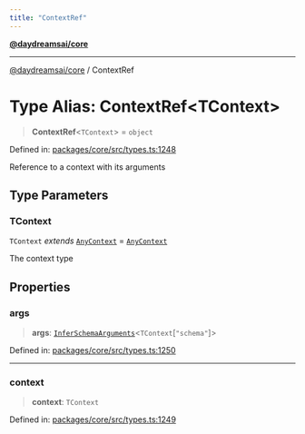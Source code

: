 ```yaml
---
title: "ContextRef"
---
```


[**@daydreamsai/core**](./api-reference.md)

***

[@daydreamsai/core](./api-reference.md) / ContextRef

# Type Alias: ContextRef\<TContext\>

> **ContextRef**\<`TContext`\> = `object`

Defined in: [packages/core/src/types.ts:1248](https://github.com/dojoengine/daydreams/blob/bbf75946e0d6d99fbdde4cebb2f8a4e8926724f1/packages/core/src/types.ts#L1248)

Reference to a context with its arguments

## Type Parameters

### TContext

`TContext` *extends* [`AnyContext`](./AnyContext.md) = [`AnyContext`](./AnyContext.md)

The context type

## Properties

### args

> **args**: [`InferSchemaArguments`](./InferSchemaArguments.md)\<`TContext`\[`"schema"`\]\>

Defined in: [packages/core/src/types.ts:1250](https://github.com/dojoengine/daydreams/blob/bbf75946e0d6d99fbdde4cebb2f8a4e8926724f1/packages/core/src/types.ts#L1250)

***

### context

> **context**: `TContext`

Defined in: [packages/core/src/types.ts:1249](https://github.com/dojoengine/daydreams/blob/bbf75946e0d6d99fbdde4cebb2f8a4e8926724f1/packages/core/src/types.ts#L1249)
